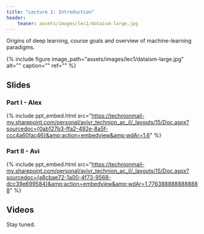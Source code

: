 ```yaml
---
title: "Lecture 1: Introduction"
header:
    teaser: assets/images/lec1/dataism-large.jpg
---
```


Origins of deep learning, course goals and overview of machine-learning
paradigms.

{% include figure
image_path="assets/images/lec1/dataism-large.jpg"
alt="" caption="" ref=""
%}

## Slides

### Part I - Alex

{% include ppt_embed.html src="https://technionmail-my.sharepoint.com/personal/avivr_technion_ac_il/_layouts/15/Doc.aspx?sourcedoc={0ab127b3-ffa2-492e-8a5f-ccc4a60fac46}&amp;action=embedview&amp;wdAr=1.6" %}

### Part II - Avi

{% include ppt_embed.html src="https://technionmail-my.sharepoint.com/personal/avivr_technion_ac_il/_layouts/15/Doc.aspx?sourcedoc={a8cbae72-1a00-4f73-9568-dcc39e699584}&amp;action=embedview&amp;wdAr=1.7763888888888888" %}

## Videos

Stay tuned.
